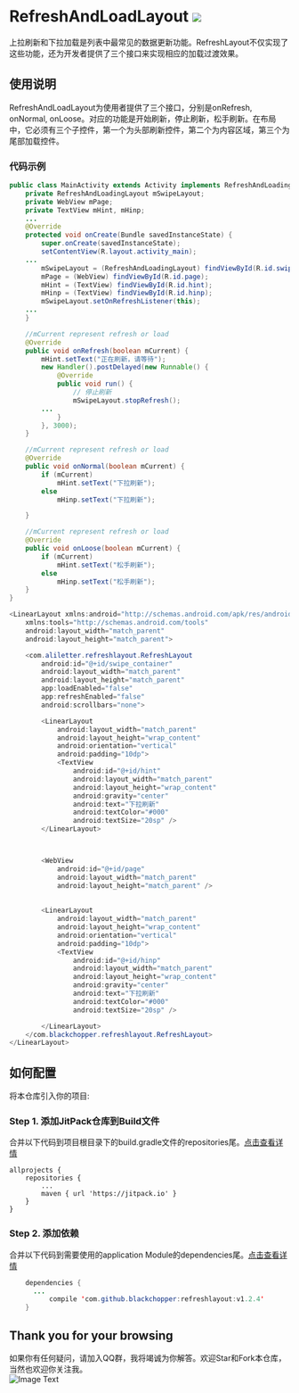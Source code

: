 # RefreshAndLoadLayout  [![](https://jitpack.io/v/blackchopper/refreshlayout.svg)](https://jitpack.io/#blackchopper/refreshlayout)
上拉刷新和下拉加载是列表中最常见的数据更新功能。RefreshLayout不仅实现了这些功能，还为开发者提供了三个接口来实现相应的加载过渡效果。
## 使用说明
RefreshAndLoadLayout为使用者提供了三个接口，分别是onRefresh, onNormal, onLoose。对应的功能是开始刷新，停止刷新，松手刷新。在布局中，它必须有三个子控件，第一个为头部刷新控件，第二个为内容区域，第三个为尾部加载控件。
### 代码示例
```java
public class MainActivity extends Activity implements RefreshAndLoadingLayout.OnRefreshListener {
    private RefreshAndLoadingLayout mSwipeLayout;
    private WebView mPage;
    private TextView mHint, mHinp;
    ...
    @Override
    protected void onCreate(Bundle savedInstanceState) {
        super.onCreate(savedInstanceState);
        setContentView(R.layout.activity_main);
	...
        mSwipeLayout = (RefreshAndLoadingLayout) findViewById(R.id.swipe_container);
        mPage = (WebView) findViewById(R.id.page);
        mHint = (TextView) findViewById(R.id.hint);
        mHinp = (TextView) findViewById(R.id.hinp);
        mSwipeLayout.setOnRefreshListener(this);
	...
    }

    //mCurrent represent refresh or load
    @Override
    public void onRefresh(boolean mCurrent) {
        mHint.setText("正在刷新，请等待");
        new Handler().postDelayed(new Runnable() {
            @Override
            public void run() {
                // 停止刷新
                mSwipeLayout.stopRefresh();
		...
            }
        }, 3000);
    }

    //mCurrent represent refresh or load
    @Override
    public void onNormal(boolean mCurrent) {
        if (mCurrent)
            mHint.setText("下拉刷新");
        else
            mHinp.setText("下拉刷新");

    }

    //mCurrent represent refresh or load
    @Override
    public void onLoose(boolean mCurrent) {
        if (mCurrent)
            mHint.setText("松手刷新");
        else
            mHinp.setText("松手刷新");
    }
}
```
```Java
<LinearLayout xmlns:android="http://schemas.android.com/apk/res/android"
    xmlns:tools="http://schemas.android.com/tools"
    android:layout_width="match_parent"
    android:layout_height="match_parent">

    <com.aliletter.refreshlayout.RefreshLayout
        android:id="@+id/swipe_container"
        android:layout_width="match_parent"
        android:layout_height="match_parent"
	    app:loadEnabled="false"
        app:refreshEnabled="false"
        android:scrollbars="none">

        <LinearLayout
            android:layout_width="match_parent"
            android:layout_height="wrap_content"
            android:orientation="vertical"
            android:padding="10dp">
            <TextView
                android:id="@+id/hint"
                android:layout_width="match_parent"
                android:layout_height="wrap_content"
                android:gravity="center"
                android:text="下拉刷新"
                android:textColor="#000"
                android:textSize="20sp" />
        </LinearLayout>



        <WebView
            android:id="@+id/page"
            android:layout_width="match_parent"
            android:layout_height="match_parent" />
	    
	    
        <LinearLayout
            android:layout_width="match_parent"
            android:layout_height="wrap_content"
            android:orientation="vertical"
            android:padding="10dp">
            <TextView
                android:id="@+id/hinp"
                android:layout_width="match_parent"
                android:layout_height="wrap_content"
                android:gravity="center"
                android:text="下拉刷新"
                android:textColor="#000"
                android:textSize="20sp" />

        </LinearLayout>
    </com.blackchopper.refreshlayout.RefreshLayout>
</LinearLayout>
```
## 如何配置
将本仓库引入你的项目:
### Step 1. 添加JitPack仓库到Build文件
合并以下代码到项目根目录下的build.gradle文件的repositories尾。[点击查看详情](https://github.com/aliletter/CarouselBanner/blob/master/root_build.gradle.png)

	allprojects {
		repositories {
			...
			maven { url 'https://jitpack.io' }
		}
	}
  
### Step 2. 添加依赖
合并以下代码到需要使用的application Module的dependencies尾。[点击查看详情](https://github.com/aliletter/CarouselBanner/blob/master/application_build.gradle.png)
```Java
	dependencies {
	  ...
          compile 'com.github.blackchopper:refreshlayout:v1.2.4'
	}
```  
## Thank you for your browsing
如果你有任何疑问，请加入QQ群，我将竭诚为你解答。欢迎Star和Fork本仓库，当然也欢迎你关注我。
<br>
![Image Text](https://github.com/aliletter/CarouselBanner/blob/master/qq_group.png)
